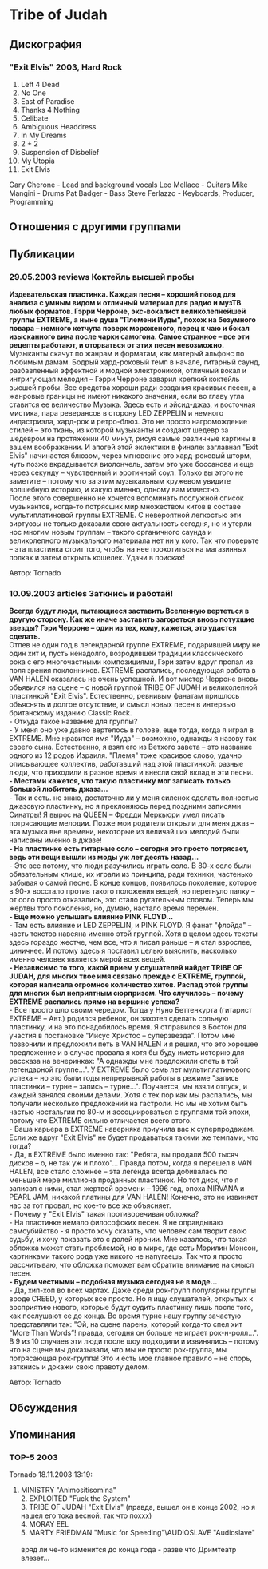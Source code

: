# Tribe of Judah



## Дискография

### "Exit Elvis" 2003, Hard Rock

1. Left 4 Dead
2. No One
3. East of Paradise
4. Thanks 4 Nothing   
5. Celibate
6. Ambiguous Headdress
7. In My Dreams
8. 2 + 2
9. Suspension of Disbelief
10. My Utopia
11. Exit Elvis



Gary Cherone - Lead and background vocals 
Leo Mellace - Guitars 
Mike Mangini - Drums 
Pat Badger - Bass 
Steve Ferlazzo - Keyboards, Producer, Programming 




## Отношения с другими группами


## Публикации

### 29.05.2003 reviews Коктейль высшей пробы

<p><B>Издевательская пластинка. Каждая песня – хороший повод для анализа с умным видом и отличный материал для радио и музТВ любых форматов. Гэрри Черроне, экс-вокалист великолепнейшей группы EXTREME, а ныне душа "Племени Иуды", похож на безумного повара – немного кетчупа поверх мороженого, перец к чаю и бокал изысканного вина после чарки самогона. Самое странное – все эти рецепты работают, и оторваться от этих песен невозможно. </B><BR> Музыканты скачут по жанрам и форматам, как матерый альфонс по любимым дамам. Бодрый хард-роковый темп в начале, гитарный саунд, разбавленный эффектной и модной электроникой, отличный вокал и интригующая мелодия – Гэрри Черроне заварил крепкий коктейль высшей пробы. Все средства хороши ради создания красивых песен, а жанровые границы не имеют никакого значения, если во главу угла ставится ее величество Музыка. Здесь есть и эйсид-джаз, и восточная мистика, пара реверансов в сторону LED ZEPPELIN и немного индастриэла, хард-рок и ретро-блюз. Это не просто нагромождение стилей – это ткань, из которой музыканты и создают шедевр за шедевром на протяжении 40 минут, рисуя самые различные картины в вашем воображении. И апогей этой эклектики в финале: заглавная "Exit Elvis" начинается блюзом, через мгновение это хард-роковый шторм, чуть позже вкрадывается виолончель, затем это уже боссанова и еще через секунду – чувственный и эротичный соул. Только вы этого не заметите – потому что за этим музыкальным кружевом увидите волшебную историю, и какую именно, одному вам известно. <BR> После этого совершенно не хочется вспоминать послужной список музыкантов, когда-то потрясших мир множеством хитов в составе мультиплатиновой группы EXTREME. С невероятной легкостью эти виртуозы не только доказали свою актуальность сегодня, но и утерли нос многим новым группам – такого органичного саунда и великолепного музыкального материала нет ни у кого. Так что поверьте – эта пластинка стоит того, чтобы на нее поохотиться на магазинных полках и затем открыть кошелек. Удачи в поисках!</p>

Автор: Tornado

### 10.09.2003 articles Заткнись и работай!

<p><B>Всегда будут люди, пытающиеся заставить Вселенную вертеться в другую сторону. Как же иначе заставить загореться вновь потухшие звезды? Гэри Черроне – один из тех, кому, кажется, это удастся сделать.</B><BR> Отпев не один год в легендарной группе EXTREME, подарившей миру не один хит и, пусть ненадолго, возродившей традиции классического рока с его многочастными композициями, Гэри затем вдруг пропал из поля зрения поклонников. EXTREME распались, последующая работа в VAN HALEN оказалась не очень успешной. И вот мистер Черроне вновь объявился на сцене – с новой группой TRIBE OF JUDAH и великолепной пластинкой "Exit Elvis". Естественно, ревнивым фанатам пришлось объяснять и долгое отсутствие, и смысл новых песен в интервью британскому изданию Classic Rock.<BR> <B></B> - Откуда такое название для группы? <BR> - У меня оно уже давно вертелось в голове, еще тогда, когда я играл в EXTREME. Мне нравится имя "Иуда" – возможно, однажды я назову так своего сына. Естественно, я взял его из Ветхого завета – это название одного из 12 родов Израиля. "Племя" тоже красивое слово, удачно описывающее коллектив, работавший над этой пластинкой: разные люди, что приходили в разное время и внесли свой вклад в эти песни.<BR> <B>- Местами кажется, что такую пластинку мог записать только большой любитель джаза…</B><BR> - Так и есть. не знаю, достаточно ли у меня силенок сделать полностью джазовую пластинку, но я преклоняюсь перед поздними записями Синатры! Я вырос на QUEEN – Фредди Меркьюри умел писать потрясающие мелодии. Позже мои родители открыли для меня джаз – эта музыка вне времени, некоторые из величайших мелодий были написаны именно в джазе!<BR> <B>- На пластинке есть гитарные соло – сегодня это просто потрясает, ведь эти вещи вышли из моды уж лет десять назад… </B><BR> - Это все потому, что люди разучились играть соло. В 80-х соло были обязательным клише, их играли из принципа, ради техники, частенько забывая о самой песне. В конце концов, появилось поколение, которое в 90-х восстало против такого положения вещей, но перегнуло палку – от соло просто отказались, это стало ругательным словом. Теперь мы жертвы того поколения, но, думаю, настало время перемен.<BR> <B>- Еще можно услышать влияние PINK FLOYD… </B><BR> - Там есть влияние и LED ZEPPELIN, и PINK FLOYD. Я фанат "флойда" – часть текстов навеяна именно этой группой. Хотя в целом здесь тексты здесь гораздо жестче, чем все, что я писал раньше – я стал взрослее, циничнее. И потому здесь я поставил целью выяснить, насколько именно человек является мерой всех вещей.<BR> <B>- Независимо то того, какой прием у слушателей найдет TRIBE OF JUDAH, для многих твое имя связано прежде с EXTREME, группой, которая написала огромное количество хитов. Распад этой группы для многих был неприятным сюрпризом. Что случилось – почему EXTREME распались прямо на вершине успеха? </B><BR> - Все просто шло своим чередом. Тогда у Нуно Беттенкурта (гитарист EXTREME – Авт.) родился ребенок, он захотел сделать сольную пластинку, и на это понадобилось время. Я отправился в Бостон для участия в постановке "Иисус Христос – суперзвезда". Потом мне позвонили и предложили петь в VAN HALEN и я решил, что это хорошее предложение и в случае провала я хотя бы буду иметь историю для рассказа на вечеринках: "А однажды мне предложили спеть в той легендарной группе…". У EXTREME было семь лет мультиплатинового успеха – но это были годы непрерывной работы в режиме "запись пластинки – турне – запись – турне…". Поучается, мы взяли отпуск, и каждый занялся своими делами. Хотя с тех пор как мы распались, мы получали несколько предложений на гастроли. Но мы не хотим быть частью ностальгии по 80-м и ассоциироваться с группами той эпохи, потому что EXTREME сильно отличается всего этого.<BR> <B></B> - Ваша карьера в EXTREME наверняка приучила вас к суперпродажам. Если же вдруг "Exit Elvis" не будет продаваться такими же темпами, что тогда? <BR> - Да, в EXTREME было именно так: "Ребята, вы продали 500 тысяч дисков – о, не так уж и плохо"... Правда потом, когда я перешел в VAN HALEN, все стало сложнее – эта легенда всегда добивалась по меньшей мере миллиона проданных пластинок. Но тот диск, что я записал с ними, стал жертвой времени – 1996 год, эпоха NIRVANA и PEARL JAM, никакой платины для VAN HALEN! Конечно, это не извиняет нас за тот провал, но кое-то все же объясняет.<BR> <B></B> - Почему у "Exit Elvis" такая противоречивая обложка? <BR> - На пластинке немало философских песен. Я не оправдываю самоубийство - я просто хочу сказать, что человек сам творит свою судьбу, и хочу показать это с долей иронии. Мне казалось, что такая обложка может стать проблемой, но в мире, где есть Мэрилин Мэнсон, картинками такого рода уже никого не напугаешь. Так что я просто рассчитываю, что обложка поможет вам обратить внимание на смысл песен. <BR> <B>- Будем честными – подобная музыка сегодня не в моде…</B><BR> - Да, хип-хоп во всех чартах. Даже среди рок-групп популярны группы вроде CREED, у которых все просто. Но я ищу слушателей, открытых к восприятию нового, которые будут судить пластинку лишь после того, как послушают ее до конца. Во время турне нашу группу зачастую представляли так: "Эй, на сцене парень, который когда-то спел хит “More Than Words”! правда, сегодня он больше не играет рок-н-ролл…". В 9 из 10 случаев эти люди после шоу подходили и извинялись – потому что на сцене мы доказывали, что мы не просто рок-группа, мы потрясающая рок-группа! Это и есть мое главное правило – не спорь, заткнись и докажи свою правоту делом.</p>

Автор: Tornado


## Обсуждения


## Упоминания

### TOP-5 2003

Tornado 18.11.2003 13:19:
1. MINISTRY "Animositisomina"<BR>2. EXPLOITED "Fuck the System"<BR>3. TRIBE OF JUDAH "Exit Elvis" (правда, вышел он в конце 2002, но я нашел его тока весной, так что поххх)<BR>4. MORAY EEL<BR>5. MARTY FRIEDMAN "Music for Speeding"\AUDIOSLAVE "Audioslave"<BR><BR>вряд ли че-то изменится до конца года - разве что Дримтеатр влезет...

